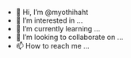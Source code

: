 - 👋 Hi, I’m @myothihaht
- 👀 I’m interested in ...
- 🌱 I’m currently learning ...
- 💞️ I’m looking to collaborate on ...
- 📫 How to reach me ...

<!---
myothihaht/myothihaht is a ✨ special ✨ repository because its `README.md` (this file) appears on your GitHub profile.
You can click the Preview link to take a look at your changes.
--->

